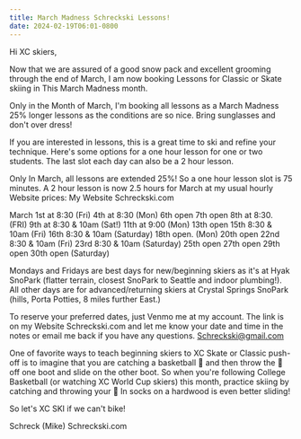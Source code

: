 ```yaml
---
title: March Madness Schreckski Lessons!
date: 2024-02-19T06:01-0800
---
```

Hi XC skiers, 

Now that we are assured of a good snow pack and excellent grooming through the end of March, I am now booking Lessons for Classic or Skate skiing in This March Madness month.

 Only in the Month of March, I'm booking all lessons as a March Madness 25% longer lessons as the conditions are so nice. Bring sunglasses and don't over dress!

If you are interested in  lessons, this is a great time to ski and refine your technique. Here's some options for a one hour lesson for one or two students.  The last slot each day can also be a 2 hour lesson.  

Only In March, all lessons are extended 25%!  So a one hour lesson slot is 75 minutes.  A 2 hour lesson is now 2.5 hours for March at my usual hourly Website prices:
My Website Schreckski.com 

March
1st at 8:30 (Fri)
4th at 8:30 (Mon)
6th open
7th open
8th at 8:30. (FRI)
9th at 8:30 & 10am (Sat!)
11th at 9:00 (Mon)
13th open
15th 8:30 & 10am (Fri)
16th 8:30 & 10am (Saturday) 
18th open. (Mon)
20th open
22nd 8:30 & 10am (Fri)
23rd 8:30 & 10am (Saturday)
25th open 
27th open 
29th open 
30th  open (Saturday)

Mondays and Fridays are best days for new/beginning skiers as it's at Hyak SnoPark (flatter terrain, closest SnoPark to Seattle and indoor plumbing!).  All other days are for advanced/returning skiers at Crystal Springs SnoPark (hills, Porta Potties, 8 miles further East.)

To reserve your preferred dates,  just Venmo me at my account. The link is on my Website Schreckski.com and let me know your date and time in the notes or email me back if you have any questions.  Schreckski@gmail.com 

One of favorite ways to teach beginning skiers to XC Skate or Classic push-off is to imagine that you are catching a basketball 🏀 and then throw the 🏀 off one boot and slide on the other boot. So when you're following College Basketball (or watching XC World Cup skiers) this month, practice skiing by catching and throwing your 🏀
 In socks on a hardwood is even better sliding!

So let's XC SKI if we can't bike!

Schreck (Mike)
Schreckski.com 
